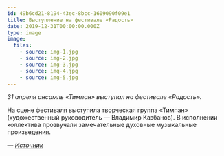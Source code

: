 ```yaml
---
id: 49b6cd21-8194-43ec-8bcc-1609090f09e1
title: Выступление на фестивале «Радость»
date: 2019-12-31T00:00:00.000Z
type: image
image:
  files:
    - source: img-1.jpg
    - source: img-2.jpg
    - source: img-3.jpg
    - source: img-4.jpg
    - source: img-5.jpg
---
```


_31 апреля ансамль «Тимпан» выступал на фестивале «Радость»._

На сцене фестиваля выступила творческая группа «Тимпан» (художественный руководитель — Владимир Казбанов).
В исполнении коллектива прозвучали замечательные духовные музыкальные произведения.

_— [Источник](https://obitel-minsk.ru/novosti-pravoslaviya/yarkie-sobytiya-radosti-vstrecha-s-kitaevedom)_
